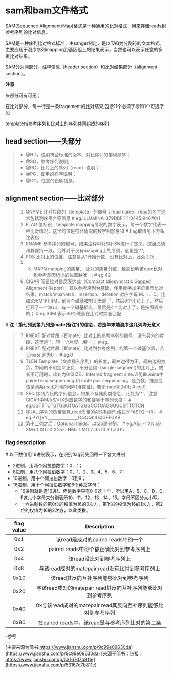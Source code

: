 # sam和bam文件格式

SAM(Sequence Alignment/Map)格式是一种通用的比对格式，用来存储reads到参考序列的比对信息。

SAM是一种序列比对格式标准，由sanger制定，是以TAB为分割符的文本格式。主要应用于测序序列mapping到基因组上的结果表示，当然也可以表示任意的多重比对结果。

SAM分为两部分，注释信息（header section）和比对结果部分（alignment section）。

**注意**

头部分可有可无；

在比对部分，每一行是一条fragement的比对结果,包括11个必须字段和1个可选字段

template指参考序列和比对上的序列共同组成的序列

## head section——头部分

>* @HD，说明符合标准的版本、对比序列的排列顺序；
>* @SQ，参考序列说明;
>* @RG，比对上的序列（read）说明；
>* @PG，使用的程序说明；
>* @CO，任意的说明信息。

## alignment section——比对部分

>1. QNAME    比对片段的（template）的编号；read name，read的名字通常包括测序平台等信息
\# eg.ILLUMINA-379DBF:1:1:3445:946#0/1
>2. FLAG    位标识，template mapping情况的数字表示，每一个数字代表一种比对情况，这里的值是符合情况的数字相加总和
\# flag取值见下方备注表格
>3. RNAME   参考序列的编号，如果注释中对SQ-SN进行了定义，这里必须和其保持一致，另外对于没有mapping上的序列，这里是'\*';
>4. POS   比对上的位置，注意是从1开始计数，没有比对上，此处为0;
>5. 5. MAPQ     mapping的质量,，比对的质量分数，越高说明该read比对到参考基因组上的位置越唯一;
\# eg.42
>6. CIGAR   简要比对信息表达式（Compact Idiosyncratic Gapped Alignment Report），其以参考序列为基础，使用数字加字母表示比对结果，match/mismatch、insertion、deletion 对应字母 M、I、D。比如3S6M1P1I4M，前三个碱基被剪切去除了，然后6个比对上了，然后打开了一个缺口，有一个碱基插入，最后是4个比对上了，是按照顺序的；
\# eg.36M   表示36个碱基在比对时完全匹配

\# **注：第七列到第九列是mate(备注1)的信息，若是单末端测序这几列均无意义**

>7. RNEXT    配对片段（即mate）比对上的参考序列的编号，没有另外的片段，这里是'*'，同一个片段，用'='；
\# eg.*
>8. PNEXT    配对片段（即mate）比对到参考序列上的第一个碱基位置，若无mate,则为0；
\# eg.0
>9. TLEN    Template（文库插入序列）的长度，最左边得为正，最右边的为负，中间的不用定义正负，不分区段（single-segment)的比对上，或者不可用时，此处为0(ISIZE，Inferred fragment size.详见Illumina中paired end sequencing 和 mate pair sequencing，是负数，推测应该是两条read之间的间隔(待查证)，若无mate则为0);
\# eg.0
>10. SEQ    序列片段的序列信息，如果不存储此类信息，此处为'\*'，注意CIGAR中M/I/S/=/X对应数字的和要等于序列长度；
\# eg.CGTTTCTGTGGGTGATGGGCCTGAGGGGCGTTCTCN
>11. QUAL    序列的质量信息,read质量的ASCII编码,格式同FASTQ一样。
\# eg.PY\[\[YY\_\_\_\_\_\_\_\_\_\_\_\_\_\_\_QQQQbILKIGEFGKB
>12. 第十二列之后：Optional fields，以tab建分割。
\# eg.AS:i:-1 XN:i:0 XM:i:1 XO:i:0 XG:i:0 NM:i:1 MD:Z:35T0 YT:Z:UU

### flag description

\#    以下数值用16进制表示，在识别flag前先回顾一下各大进制
- 2进制，用两个阿拉伯数字：0、1；
- 8进制，用八个阿拉伯数字：0、1、2、3、4、5、6、7；
- 10进制，用十个阿拉伯数字：0到9；
- 16进制，用十个阿拉伯数字和6个英文字母：
   - 16进制就是逢16进1，但是数字只有0-9这十个，所以用A，B，C，D，E，F这六个字母来分别表示10，11，12，13，14，15。字母不区分大小写。
   - 十六进制数的第0位的权值为16的0次方，第1位的权值为16的1次方，第2位的权值为16的2次方，以此类推。





|flag value|Description|
|:-:|:-:|
|0x1|该read是成对的paired reads中的一个|
|0x2|paired reads中每个都正确比对到参考序列上|
|0x4|该read没比对到参考序列上|
|0x8|与该read成对的matepair read没有比对到参考序列上|
|0x10|该read其反向互补序列能够比对到参考序列|
|0x20|与该read成对的matepair read其反向互补序列能够比对到参考序列|
|0x40|0x与该read成对的matepair read其反向互补序列能够比对到参考序列|
|0x80|在paired reads中，该read是与参考序列比对的第二条|


-参考

[主要来源为简书:https://www.jianshu.com/p/9c99e09630da](https://www.jianshu.com/p/9c99e09630da)
[来源于简书：链接：https://www.jianshu.com/p/53167d7b811e](https://www.jianshu.com/p/53167d7b811e)
